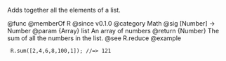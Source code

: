 Adds together all the elements of a list.

@func
@memberOf R
@since v0.1.0
@category Math
@sig [Number] -> Number
@param {Array} list An array of numbers
@return {Number} The sum of all the numbers in the list.
@see R.reduce
@example

     R.sum([2,4,6,8,100,1]); //=> 121
